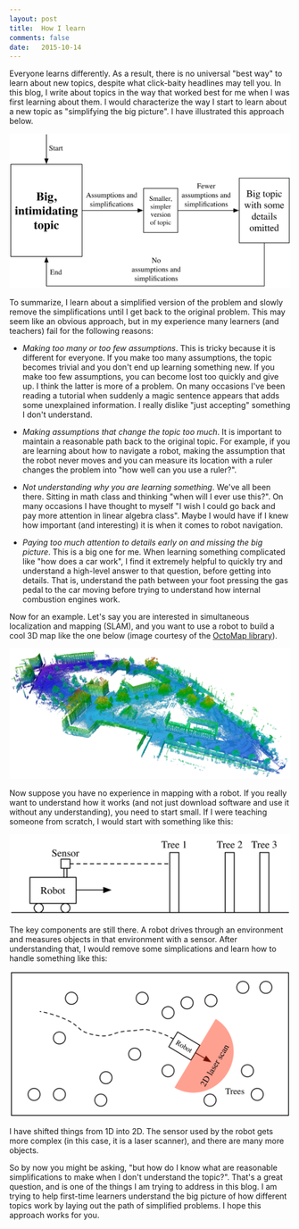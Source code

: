 ```yaml
---
layout: post
title:  How I learn
comments: false
date:   2015-10-14
---
```


Everyone learns differently. As a result, there is no universal "best way" to learn about new topics, despite what click-baity headlines may tell you. In this blog, I write about topics in the way that worked best for me when I was first learning about them. I would characterize the way I start to learn about a new topic as "simplifying the big picture". I have illustrated this approach below.

![How I learn.](/images/how_i_learn_diagram.png)

To summarize, I learn about a simplified version of the problem and slowly remove the simplifications until I get back to the original problem. This may seem like an obvious approach, but in my experience many learners (and teachers) fail for the following reasons:

* *Making too many or too few assumptions*. This is tricky because it is different for everyone. If you make too many assumptions, the topic becomes trivial and you don't end up learning something new. If you make too few assumptions, you can become lost too quickly and give up. I think the latter is more of a problem. On many occasions I've been reading a tutorial when suddenly a magic sentence appears that adds some unexplained information. I really dislike "just accepting" something I don't understand.

* *Making assumptions that change the topic too much*. It is important to maintain a reasonable path back to the original topic. For example, if you are learning about how to navigate a robot, making the assumption that the robot never moves and you can measure its location with a ruler changes the problem into "how well can you use a ruler?".

* *Not understanding why you are learning something*. We've all been there. Sitting in math class and thinking "when will I ever use this?". On many occasions I have thought to myself "I wish I could go back and pay more attention in linear algebra class". Maybe I would have if I knew how important (and interesting) it is when it comes to robot navigation.

* *Paying too much attention to details early on and missing the big picture*. This is a big one for me. When learning something complicated like "how does a car work", I find it extremely helpful to quickly try and understand a high-level answer to that question, before getting into details. That is, understand the path between your foot pressing the gas pedal to the car moving before trying to understand how internal combustion engines work.

Now for an example. Let's say you are interested in simultaneous localization and mapping (SLAM), and you want to use a robot to build a cool 3D map like the one below (image courtesy of the [OctoMap library](https://octomap.github.io)).

![3D map](/images/octomap.png)

Now suppose you have no experience in mapping with a robot. If you really want to understand how it works (and not just download software and use it without any understanding), you need to start small. If I were teaching someone from scratch, I would start with something like this:

![Simplified SLAM](/images/simple_slam.png)

The key components are still there. A robot drives through an environment and measures objects in that environment with a sensor. After understanding that, I would remove some simplications and learn how to handle something like this:

![Less simplified SLAM](/images/less_simple_slam.png)

I have shifted things from 1D into 2D. The sensor used by the robot gets more complex (in this case, it is a laser scanner), and there are many more objects. 

So by now you might be asking, "but how do I know what are reasonable simplifications to make when I don't understand the topic?". That's a great question, and is one of the things I am trying to address in this blog. I am trying to help first-time learners understand the big picture of how different topics work by laying out the path of simplified problems. I hope this approach works for you.

